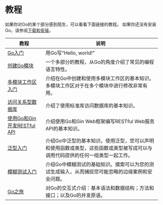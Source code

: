 # 教程

如果你对Go的某个部分感到陌生，可以看看下面链接的教程。
如果你还没有安装Go，请参阅[下载和安装](入门/下载和安装Go.md "下载和安装Go")。

|教程|说明|
|---|---|
|[Go入门](入门/教程：Go入门.md)|用Go写“Hello, world!”|
|[创建Go模块](入门/教程：创建Go模块.md)|一个多部分的教程，从Go的角度介绍了常见的编程语言特性。|
|[多模块工作区入门](入门/教程：多模块工作区入门.md)|介绍在Go中创建和使用多模块工作区的基本知识。多模块工作区对于在多个模块中进行修改非常有用。|
|[访问关系型数据库](使用和理解Go/访问数据库/教程：访问关系型数据库.md)|介绍了使用标准库访问数据库的基本知识。|
|[使用Go和Gin开发RESTful API](入门/教程：用Go和Gin开发RESTful_API.md)|介绍使用Go和Gin Web框架编写RESTful Web服务API的基本知识。|
|[泛型入门](入门/教程：泛型入门.md)|介绍Go中泛型的基本知识。使用泛型，您可以声明和使用函数或类型，这些函数或类型被写成可以与调用代码提供的任何一组类型一起工作。|
|[模糊测试入门](入门/教程：模糊测试入门.md)|介绍Go中模糊测试的基础知识。摸索可以为您的测试生成输入，从而捕捉您可能忽略的边缘案例和安全问题。|
|[Go之旅](https://go.dev/tour/ "https://go.dev/tour/")|对Go的交互式介绍：基本语法和数据结构；方法和接口；以及Go的并发原语。|
